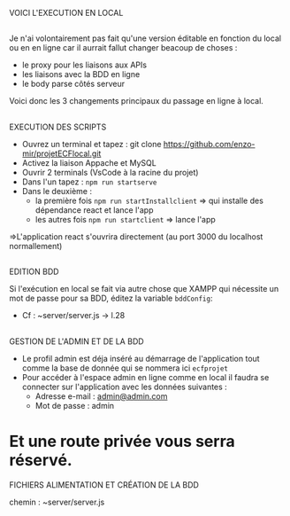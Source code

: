 VOICI L'EXECUTION EN LOCAL

##

Je n'ai volontairement pas fait qu'une version éditable en fonction du local ou en en ligne car il aurrait fallut changer beacoup de choses :

- le proxy pour les liaisons aux APIs
- les liaisons avec la BDD en ligne
- le body parse côtés serveur

Voici donc les 3 changements principaux du passage en ligne à local.

##

EXECUTION DES SCRIPTS

- Ouvrez un terminal et tapez : git clone https://github.com/enzo-mir/projetECFlocal.git
- Activez la liaison Appache et MySQL 
- Ouvrir 2 terminals (VsCode à la racine du projet) 
- Dans l'un tapez : `npm run startserve`
- Dans le deuxième :
    -   la première fois `npm run startInstallclient` => qui installe des dépendance react et lance l'app
    -   les autres fois `npm run startclient` => lance l'app


=>L'application react s'ouvrira directement (au port 3000 du localhost normallement) 

##

EDITION BDD

Si l'exécution en local se fait via autre chose que XAMPP qui nécessite un mot de passe pour sa BDD, éditez la variable `bddConfig`:

- Cf : ~server/server.js -> l.28

##

GESTION DE L'ADMIN ET DE LA BDD

-   Le profil admin est déja inséré au démarrage de l'application tout comme la base de donnée qui se nommera ici `ecfprojet`
-   Pour accéder à l'espace admin en ligne comme en local il faudra se connecter sur l'application avec les données suivantes :
    -   Adresse e-mail : admin@admin.com
    -   Mot de passe : admin

# Et une route privée vous serra réservé.

FICHIERS ALIMENTATION ET CRÉATION DE LA BDD 

chemin : ~server/server.js
